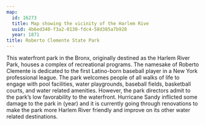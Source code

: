 ```yaml
---
map:
  id: 16273
  title: Map showing the vicinity of the Harlem Rive
  uuid: 4b6ed340-f3a2-0130-fdc4-58d385a7b928
  year: 1871
title: Roberto Clemente State Park
---
```

This waterfront park in the Bronx, originally destined as the Harlem River Park, houses a complex of recreational programs. The namesake of Roberto Clemente is dedicated to the first Latino-born baseball player in a New York professional league. The park welcomes people of all walks of life to engage with pool facilities, water playgrounds, baseball fields, basketball courts, and water related amenities. However, the park directors admit to the park’s low favorability to the waterfront. Hurricane Sandy inflicted some damage to the park in (year) and it is currently going through renovations to make the park more Harlem River friendly and improve on its other water related destinations.
